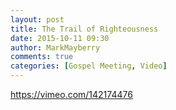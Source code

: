 ```yaml
---
layout: post
title: The Trail of Righteousness
date: 2015-10-11 09:30
author: MarkMayberry
comments: true
categories: [Gospel Meeting, Video]
---
```

https://vimeo.com/142174476
